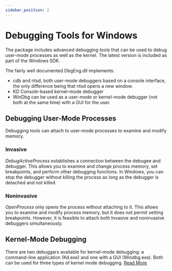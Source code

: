 ```yaml
---
sidebar_position: 2
---
```


# Debugging Tools for Windows

The package includes advanced debugging tools that can be used to debug user-mode processes as well as the kernel.
The latest version is included as part of the Windows SDK.

The fairly well documented DbgEng.dll implements:

- cdb and ntsd, both user-mode debuggers based on a console interface, the only difference being that ntsd opens a new window.
- KD Console-based kernel-mode debugger
- WinDbg can be used as a user-mode or kernel-mode debugger (not both at the same time) with a GUI for the user.

## Debugging User-Mode Processes

Debugging tools can attach to user-mode processes to examine and modify memory.

### Invasive

_DebugActiveProcess_ establishes a connection between the debugee and debugger. This allows you to examine and change process memory, set breakpoints, and perform other debugging functions. In Windows, you can stop the debugger without killing the process as long as the debugger is detached and not killed.

### Noninvasive

_OpenProcess_ only opens the process without attaching to it. This allows you to examine and modify process memory, but it does not permit setting breakpoints. However, it is feasible to attach both Invasive and noninvasive debuggers simultaneously.

## Kernel-Mode Debugging

There are two debuggers available for kernel-mode debugging: a command-line application (Kd.exe) and one with a GUI (Windbg.exe). Both can be used for three types of kernel mode debugging.
[Read More](../kernel/kernel_debugging.md)
